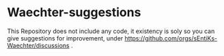 # Waechter-suggestions
This Repository does not include any code, it existency is soly so you can give suggestions for improvement, under https://github.com/orgs/sEntiKs-Waechter/discussions .
